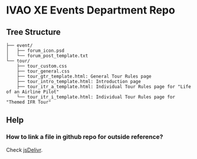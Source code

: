 # IVAO XE Events Department Repo

## Tree Structure
```
├── event/
│	├── forum_icon.psd
│	└── forum_post_template.txt
└── tour/
	├── tour_custom.css
	├── tour_general.css
	├── tour_gtr_template.html: General Tour Rules page
	├── tour_intro_template.html: Introduction page
	├── tour_itr_a_template.html: Individual Tour Rules page for "Life of an Airline Pilot"
	└── tour_itr_i_template.html: Individual Tour Rules page for "Themed IFR Tour"
```
## Help

### How to link a file in github repo for outside reference?
Check [jsDelivr](https://github.com/jsdelivr/jsdelivr?tab=readme-ov-file#github).
